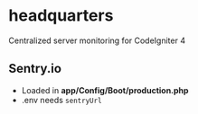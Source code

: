 # headquarters
Centralized server monitoring for CodeIgniter 4

## Sentry.io

* Loaded in **app/Config/Boot/production.php**
* .env needs `sentryUrl`
